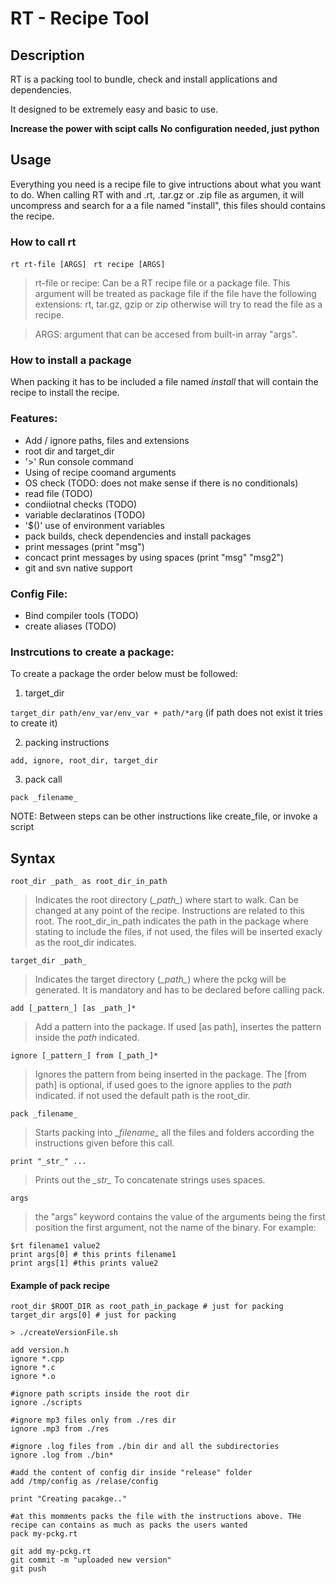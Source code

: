 # RT - Recipe Tool

## Description

RT is a packing tool to bundle, check and install applications and dependencies. 

It designed to be extremely easy and basic to use. 

**Increase the power with scipt calls**
**No configuration needed, just python**

## Usage
Everything you need is a recipe file to give intructions about what you want to do.
When calling RT with and .rt, .tar.gz or .zip file as argumen, it will uncompress and search for a a file named "install", this files should contains the recipe.

### How to call rt

`rt rt-file [ARGS] `
`rt recipe [ARGS] `

> rt-file or recipe: Can be a RT recipe file or a package file. This argument will be treated as package file if the file have the following extensions: rt, tar.gz, gzip or zip otherwise will try to read the file as a recipe.

> ARGS: argument that can be accesed from built-in array "args".

### How to install a package

When packing it has to be included a file named _install_ that will contain the recipe to install the recipe.

### Features:
* Add / ignore paths, files and extensions
* root dir and target_dir 
* '>' Run console command
* Using of recipe coomand arguments
* OS check (TODO: does not make sense if there is no conditionals)
* read file (TODO)
* condiiotnal checks (TODO)
* variable declaratinos (TODO)
* '$()' use of environment variables
* pack builds, check dependencies and install packages
* print messages (print "msg")
* concact print messages by using spaces (print "msg" "msg2")
* git and svn native support 

### Config File:
* Bind compiler tools (TODO)
* create aliases (TODO)

### Instrcutions to create a package:

To create a package the order below must be followed: 

1. target_dir 

`target_dir path/env_var/env_var + path/*arg` (if path does not exist it tries to create it)

2. packing instructions 
 
`add, ignore, root_dir, target_dir`

3. pack call 

`pack _filename_`

NOTE: Between steps can be other instructions like create_file, or invoke a script

## Syntax
`root_dir _path_ as root_dir_in_path` 

 > Indicates the root directory (*\_path\_*) where start to walk. Can be changed at any point of the recipe. Instructions are related to this root. The root_dir_in_path indicates the path in the package where stating to include the files, if not used, the files will be inserted exacly as the root_dir indicates.
 
`target_dir _path_` 
 > Indicates the target directory (*\_path\_*) where the pckg will be generated. It is mandatory and has to be declared before calling pack.

`add [_pattern_] [as _path_]*` 

> Add a pattern into the package. If used [as path], insertes the pattern inside the _path_ indicated.

`ignore [_pattern_] from [_path_]*`

> Ignores the pattern from being inserted in the package. The [from path] is optional, if used goes to the ignore applies to the _path_ indicated. if not used the default path is the root_dir.

`pack _filename_`

> Starts packing into *\_filename\_* all the files and folders according the instructions given before this call.

`print "_str_" ...`

> Prints out the *\_str\_*
> To concatenate strings uses spaces. 

 `args`

> the "args" keyword contains the value of the arguments being the first position the first argument, not the name of the binary. For example:
```
$rt filename1 value2
print args[0] # this prints filename1
print args[1] #this prints value2
```

#### Example of pack recipe 
```
root_dir $ROOT_DIR as root_path_in_package # just for packing 
target_dir args[0] # just for packing

> ./createVersionFile.sh

add version.h
ignore *.cpp
ignore *.c
ignore *.o

#ignore path scripts inside the root dir
ignore ./scripts

#ignore mp3 files only from ./res dir
ignore .mp3 from ./res

#ignore .log files from ./bin dir and all the subdirectories
ignore .log from ./bin*

#add the content of config dir inside "release" folder
add /tmp/config as /relase/config

print "Creating pacakge.."

#at this momments packs the file with the instructions above. THe recipe can contains as much as packs the users wanted
pack my-pckg.rt

git add my-pckg.rt
git commit -m "uploaded new version"
git push
```
